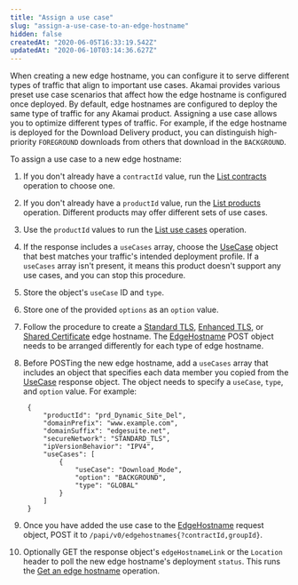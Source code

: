 ```yaml
---
title: "Assign a use case"
slug: "assign-a-use-case-to-an-edge-hostname"
hidden: false
createdAt: "2020-06-05T16:33:19.542Z"
updatedAt: "2020-06-10T03:14:36.627Z"
---
```

When creating a new edge hostname, you can configure it to serve different types of traffic that align to important use cases. Akamai provides various preset use case scenarios that affect how the edge hostname is configured once deployed.  By default, edge hostnames are configured to deploy the same type of traffic for any Akamai product. Assigning a use case allows you to optimize different types of traffic. For example, if the edge hostname is deployed for the Download Delivery product, you can distinguish high-priority `FOREGROUND` downloads from others that download in the `BACKGROUND`.

To assign a use case to a new edge hostname:

1. If you don't already have a `contractId` value, run the [List contracts](#getcontracts) operation to choose one.

1. If you don't already have a `productId` value, run the [List products](#getproducts) operation. Different products may offer different sets of use cases.

1. Use the `productId` values to run the [List use cases](#getusecases) operation.

1. If the response includes a `useCases` array, choose the [UseCase](#84c668bb) object that best matches your traffic's intended deployment profile. If a `useCases` array isn't present, it means this product doesn't support any use cases, and you can stop this procedure.

1. Store the object's `useCase` ID and `type`.

1. Store one of the provided `options` as an `option` value.

1. Follow the procedure to create a [Standard TLS](#standardtls), [Enhanced TLS](#enhancedtls), or [Shared Certificate](#sharedcert) edge hostname. The [EdgeHostname](#67914a1f) POST object needs to be arranged differently for each type of edge hostname.

1. Before POSTing the new edge hostname, add a `useCases` array that includes an object that specifies each data member you copied from the [UseCase](#84c668bb) response object. The object needs to specify a `useCase`, `type`, and `option` value. For example:

        {
            "productId": "prd_Dynamic_Site_Del",
            "domainPrefix": "www.example.com",
            "domainSuffix": "edgesuite.net",
            "secureNetwork": "STANDARD_TLS",
            "ipVersionBehavior": "IPV4",
            "useCases": [
                {
                    "useCase": "Download_Mode",
                    "option": "BACKGROUND",
                    "type": "GLOBAL"
                }
            ]
        }

1. Once you have added the use case to the [EdgeHostname](#67914a1f) request object, POST it to `/papi/v0/edgehostnames{?contractId,groupId}`.

1. Optionally GET the response object's `edgeHostnameLink` or the `Location` header to poll the new edge hostname's deployment `status`. This runs the [Get an edge hostname](#getedgehostname) operation.
